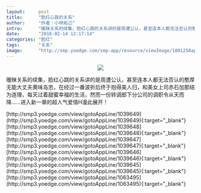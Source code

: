 ```yaml
---
layout:     post
title:      "脸红心跳的关系"
author:     "作者：小林拓己"
intro:      "暧昧关系的续集，脸红心跳的关系讲的是周遭公认，甚至连本人都无法否认的憨厚无能大丈夫黄味岛忠，在经过一番波折后终于抱得美人归，和美女上司赤石加那结为连理，每天过着甜蜜幸福的生活，然而一份转调郎下分公司的调职令从天而降……进入新一章的超人气爱情H漫此展开！"
date:       "2018-02-14 12:17:14"
categories: "脸红"
tags:       "关系"
image:      "http://smp.yoedge.com/smp-app/resource/viewImage/1001258appline.png"
---
```

<div style="text-align: center">
<p><img src="http://smp.yoedge.com/smp-app/resource/viewImage/1001258appline.png"/></p>
</div>
<p class="post-meta">
<span>暧昧关系的续集，脸红心跳的关系讲的是周遭公认，甚至连本人都无法否认的憨厚无能大丈夫黄味岛忠，在经过一番波折后终于抱得美人归，和美女上司赤石加那结为连理，每天过着甜蜜幸福的生活，然而一份转调郎下分公司的调职令从天而降……进入新一章的超人气爱情H漫此展开！</span>
</p>
[http://smp3.yoedge.com/view/gotoAppLine/1039649](http://smp3.yoedge.com/view/gotoAppLine/1039649){:target="_blank"}
[http://smp3.yoedge.com/view/gotoAppLine/1039648](http://smp3.yoedge.com/view/gotoAppLine/1039648){:target="_blank"}
[http://smp3.yoedge.com/view/gotoAppLine/1039647](http://smp3.yoedge.com/view/gotoAppLine/1039647){:target="_blank"}
[http://smp3.yoedge.com/view/gotoAppLine/1039646](http://smp3.yoedge.com/view/gotoAppLine/1039646){:target="_blank"}
[http://smp3.yoedge.com/view/gotoAppLine/1039645](http://smp3.yoedge.com/view/gotoAppLine/1039645){:target="_blank"}
[http://smp3.yoedge.com/view/gotoAppLine/1063495](http://smp3.yoedge.com/view/gotoAppLine/1063495){:target="_blank"}


